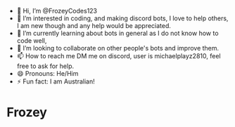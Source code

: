 - 👋 Hi, I’m @FrozeyCodes123
- 👀 I’m interested in coding, and making discord bots, I love to help others, I am new though and any help would be appreciated.
- 🌱 I’m currently learning about bots in general as I do not know how to code well,
- 💞️ I’m looking to collaborate on other people's bots and improve them.
- 📫 How to reach me DM me on discord, user is michaelplayz2810, feel free to ask for help.
- 😄 Pronouns: He/Him
- ⚡ Fun fact: I am Australian!

# Frozey
